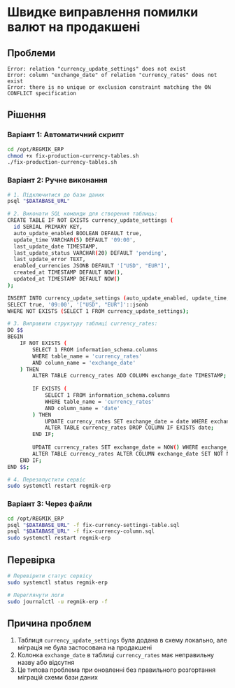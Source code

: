 # Швидке виправлення помилки валют на продакшені

## Проблеми
```
Error: relation "currency_update_settings" does not exist
Error: column "exchange_date" of relation "currency_rates" does not exist
Error: there is no unique or exclusion constraint matching the ON CONFLICT specification
```

## Рішення

### Варіант 1: Автоматичний скрипт
```bash
cd /opt/REGMIK_ERP
chmod +x fix-production-currency-tables.sh
./fix-production-currency-tables.sh
```

### Варіант 2: Ручне виконання
```bash
# 1. Підключитися до бази даних
psql "$DATABASE_URL"

# 2. Виконати SQL команди для створення таблиць:
CREATE TABLE IF NOT EXISTS currency_update_settings (
  id SERIAL PRIMARY KEY,
  auto_update_enabled BOOLEAN DEFAULT true,
  update_time VARCHAR(5) DEFAULT '09:00',
  last_update_date TIMESTAMP,
  last_update_status VARCHAR(20) DEFAULT 'pending',
  last_update_error TEXT,
  enabled_currencies JSONB DEFAULT '["USD", "EUR"]',
  created_at TIMESTAMP DEFAULT NOW(),
  updated_at TIMESTAMP DEFAULT NOW()
);

INSERT INTO currency_update_settings (auto_update_enabled, update_time, enabled_currencies)
SELECT true, '09:00', '["USD", "EUR"]'::jsonb
WHERE NOT EXISTS (SELECT 1 FROM currency_update_settings);

# 3. Виправити структуру таблиці currency_rates:
DO $$
BEGIN
    IF NOT EXISTS (
        SELECT 1 FROM information_schema.columns 
        WHERE table_name = 'currency_rates' 
        AND column_name = 'exchange_date'
    ) THEN
        ALTER TABLE currency_rates ADD COLUMN exchange_date TIMESTAMP;
        
        IF EXISTS (
            SELECT 1 FROM information_schema.columns 
            WHERE table_name = 'currency_rates' 
            AND column_name = 'date'
        ) THEN
            UPDATE currency_rates SET exchange_date = date WHERE exchange_date IS NULL;
            ALTER TABLE currency_rates DROP COLUMN IF EXISTS date;
        END IF;
        
        UPDATE currency_rates SET exchange_date = NOW() WHERE exchange_date IS NULL;
        ALTER TABLE currency_rates ALTER COLUMN exchange_date SET NOT NULL;
    END IF;
END $$;

# 4. Перезапустити сервіс
sudo systemctl restart regmik-erp
```

### Варіант 3: Через файли
```bash
cd /opt/REGMIK_ERP
psql "$DATABASE_URL" -f fix-currency-settings-table.sql
psql "$DATABASE_URL" -f fix-currency-column.sql
sudo systemctl restart regmik-erp
```

## Перевірка
```bash
# Перевірити статус сервісу
sudo systemctl status regmik-erp

# Переглянути логи
sudo journalctl -u regmik-erp -f
```

## Причина проблем
1. Таблиця `currency_update_settings` була додана в схему локально, але міграція не була застосована на продакшені
2. Колонка `exchange_date` в таблиці `currency_rates` має неправильну назву або відсутня
3. Це типова проблема при оновленні без правильного розгортання міграцій схеми бази даних